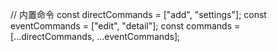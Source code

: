 


// 内置命令
const directCommands = ["add", "settings"];
const eventCommands = ["edit", "detail"];
const commands = [...directCommands, ...eventCommands];
